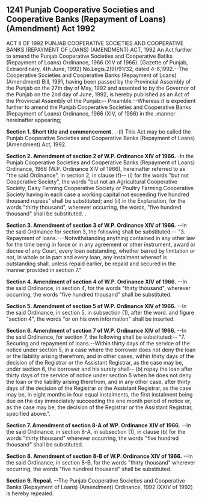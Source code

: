 ## 1241 Punjab Cooperative Societies and Cooperative Banks (Repayment of Loans) (Amendment) Act 1992
 
ACT II OF 1992
PUNJAB COOPERATIVE SOCIETIES AND COOPERATIVE BANKS (REPAYMENT OF LOANS) (AMENDMENT) ACT, 1992
An Act further to amend the Punjab Cooperative Societies and Cooperative Batiks (Repayment of Loans) Ordinance, 1966 (XIV of 1966).
[Gazette of Punjab, Extraordinary, 4th June, 1992]
No.Legis.2(9)/91/32, dated 4-6,1992.--The Cooperative Societies and Cooperative Banks (Repayment of Loans) (Amendment) Bill, 1991, having been passed by the Provincial Assembly of the Punjab on the 27th day of May, 1992 and assented to by the Governor of the Punjab on the 2nd day of June, 1992, is hereby published as an Act of the Provincial Assembly of the Punjab:--
Preamble.--Whereas it is expedient further to amend the Punjab Cooperative Societies and Cooperative Banks (Repayment of Loans) Ordinance, 1966 (XIV, of 1966) in the .manner hereinafter appearing;

**Section 1. Short title and commencement.**
.-(l) This Act may be called the Punjab Cooperative Societies and Cooperative Banks (Repayment of Loans) (Amendment) Act, 1992.

 

**Section 2. Amendment of section 2 of W.P. Ordinance XIV of 1966.**
-In the Punjab Cooperative Societies and Cooperative Banks (Repayment of Loans) Ordinance, 1966 (W.P. Ordinance XIV of 1966), hereinafter referred to as "the said Ordinance", in section 2, in clause (f)--
   (i) for the words "but not Cooperative Society", the words "but not an Agricultural Cooperative Society, Dairy Farming Cooperative Society or Poultry Farming Cooperative Society having in each case a working capital not exceeding five hundred thousand rupees" shall be substituted; and
   (ii) in the Explanation, for the words "thirty thousand", wherever occurring, the words, "five hundred thousand" shall be substituted. .

 

**Section 3. Amendment of section 3 of W.P. Ordinance XIV of 1966.**
--In the said Ordinance for section 3, the following shall be substituted:--
   "3. Repayment of loans.---Notwithstanding anything contained in any other law for the time being in force or in any agreement or other instrument, award or decree of any Court, every loan outstanding, whether barred by limitation or not, in whole or in part and every loan, any instalment whereof is outstanding shall, unless repaid earlier, be repaid and secured in the manner provided in section 7."

 

**Section 4. Amendment of section 4 of W.P. Ordinance XIV of 1966.**
--In the said Ordinance, in section 4, for the words "thirty thousand", wherever occurring, the words "five hundred thousand" shall be substituted.

 

**Section 5. Amendment of section 5 of W.P. Ordinance XIV of 1966.**
--In the said Ordinance, in section 5, in subsection (1), after the word. and figure "section 4", the words "or on his own information" shall be inserted.

 

**Section 6. Amendment of section 7 of W.P. Ordinance XIV of 1966.**
--In the said Ordinance, for section 7, the following shall be substituted:--
   "7. Securing and repayment of loans.--Within thirty days of the service of the notice under section 5, in a case where the borrower does not deny the loan or the liability arising therefrom, and in other cases, within thirty days of the decision of the Registrar or the Assistant Registrar, as the case may be, under section 6, the borrower and his surety shall--
   (b) repay the loan after thirty days of the service of notice under section 5 when he does not deny the loan or the liability arising therefrom, and in any other case, after thirty days of the decision of the Registrar or the Assistant Registrar, as the case may be, in eight months in four equal instalments, the first instalment being due on the day immediately succeeding the one month period of notice or, as the case may be, the decision of the Registrar or the Assistant Registrar, specified above.".

 

**Section 7. Amendment of section 8-A of WP. Ordinance XIV of 1966.**
--In the said Ordinance, in section 8-A, in subsection (1), in clause (b) for the words "thirty thousand" wherever occurring, the words "five hundred thousand" shall be substituted.

 

**Section 8. Amendment of section 8-B of W.P. Ordinance XIV of 1966.**
--In the said Ordinance, in section 8-B, for the words "thirty thousand" wherever occurring, the words "five hundred thousand" shall be substituted.

 

**Section 9. Repeal.**
--The Punjab Cooperative Societies and Cooperative Banks (Repayment of Loans) (Amendment) Ordinance, 1992 (XXIV of 1992) is hereby repealed.

